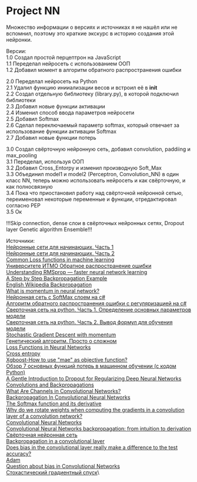 # Project NN

Множество информации о версиях и источниках я не нашёл или не вспомнил, поэтому это краткие экскурс в историю создания этой нейронки.

Версии:\
1.0 Создал простой перцептрон на JavaScript\
1.1 Переделал нейросеть с использованием ООП\
1.2 Добавил момент в алгоритм обратного распространения ошибки

2.0 Переделал нейросеть на Python\
2.1 Удалил функцию инииализации весов и встроил её в __init__\
2.2 Создал отдельную библиотеку (library.py), в которой подключил библиотеки\
2.3 Добавил новые функции активации\
2.4 Изменил способ ввода параметров нейросети\
2.5 Добавил Softmax\
2.6 Сделал переключаемый параметр softmax, который отвечает за использование функции активации Softmax\
2.7 Добавил новые функции потерь

3.0 Создал свёрточную нейронную сеть, добавил convolution, paddiing и max_pooling\
3.1 Переделал, используя ООП\
3.2 Добавил Cross_Entorpy и изменил производную Soft_Max\
3.3 Объединил model1 и model2 (Perceptron, Convolution_NN) в один класс NN, теперь можно использовать нейросеть и как свёрточную, и как полносвязную\
3.4 Пока что приостановил работу над свёрточной нейронной сетью, переименовал некоторые переменные и функции, отредактировал согласно PEP\
3.5 Ок

!!!Skip connection, dense слои в свёрточных нейронных сетях, Dropout layer Genetic algorithm Ensemble!!!

Источники:\
[Нейронные сети для начинающих. Часть 1](https://habr.com/ru/post/312450/)\
[Нейронные сети для начинающих. Часть 2](https://habr.com/ru/post/313216/)\
[Common Loss functions in machine learning](https://towardsdatascience.com/common-loss-functions-in-machine-learning-46af0ffc4d23)\
[Университете ИТМО Обратное распространение ошибки](https://neerc.ifmo.ru/wiki/index.php?title=Обратное_распространение_ошибки)\
[Understanding RMSprop — faster neural network learning](https://towardsdatascience.com/understanding-rmsprop-faster-neural-network-learning-62e116fcf29a)\
[A Step by Step Backpropagation Example](https://mattmazur.com/2015/03/17/a-step-by-step-backpropagation-example/)\
[English Wikipedia Backpropagation](https://en.wikipedia.org/wiki/Backpropagation#Derivation)\
[What is momentum in neural network?](https://datascience.stackexchange.com/questions/84167/what-is-momentum-in-neural-network)\
[Нейронная сеть с SoftMax слоем на c#](https://habr.com/ru/post/155235/)\
[Алгоритм обратного распространения ошибки с регуляризацией на c#](https://habr.com/ru/articles/154369/)\
[Сверточная сеть на python. Часть 1. Определение основных параметров модели](https://habr.com/ru/company/ods/blog/344008/)\
[Сверточная сеть на python. Часть 2. Вывод формул для обучения модели](https://habr.com/ru/company/ods/blog/344116/)\
[Stochastic Gradient Descent with momentum](https://towardsdatascience.com/stochastic-gradient-descent-with-momentum-a84097641a5d)\
[Генетический алгоритм. Просто о сложном](https://habr.com/ru/post/128704/)\
[Loss Functions in Neural Networks](https://www.theaidream.com/post/loss-functions-in-neural-networks)\
[Cross entropy](https://en.wikipedia.org/wiki/Cross_entropy)\
[Xgboost-How to use "mae" as objective function?](https://stackoverflow.com/questions/45006341/xgboost-how-to-use-mae-as-objective-function)\
[Обзор 7 основных функций потерь в машинном обучении (с кодом Python)](https://russianblogs.com/article/34271570686/)\
[A Gentle Introduction to Dropout for Regularizing Deep Neural Networks](https://machinelearningmastery.com/dropout-for-regularizing-deep-neural-networks/)\
[Convolutions and Backpropagations](https://pavisj.medium.com/convolutions-and-backpropagations-46026a8f5d2c)\
[What Are Channels in Convolutional Networks?](https://www.baeldung.com/cs/cnn-channels)\
[Backpropagation In Convolutional Neural Networks](https://www.jefkine.com/general/2016/09/05/backpropagation-in-convolutional-neural-networks/)\
[The Softmax function and its derivative](https://eli.thegreenplace.net/2016/the-softmax-function-and-its-derivative/)\
[Why do we rotate weights when computing the gradients in a convolution layer of a convolution network?](http://soumith.ch/ex/pages/2014/08/07/why-rotate-weights-convolution-gradient/)\
[Convolutional Neural Networks](https://andrew.gibiansky.com/blog/machine-learning/convolutional-neural-networks/)\
[Convolutional Neural Networks backpropagation: from intuition to derivation](https://grzegorzgwardys.wordpress.com/2016/04/22/8/#unique-identifier2)\
[Свёрточная нейронная сеть](https://ru.wikipedia.org/wiki/Свёрточная_нейронная_сеть#Архитектура_и_принцип_работы)\
[Backpropagation in a convolutional layer](https://towardsdatascience.com/backpropagation-in-a-convolutional-layer-24c8d64d8509)\
[Does bias in the convolutional layer really make a difference to the test accuracy?](https://stackoverflow.com/questions/51959507/does-bias-in-the-convolutional-layer-really-make-a-difference-to-the-test-accura)\
[Adam](https://optimization.cbe.cornell.edu/index.php?title=Adam)\
[Question about bias in Convolutional Networks](https://datascience.stackexchange.com/questions/11853/question-about-bias-in-convolutional-networks/)\
[Стохастический градиентный спуск](https://ru.wikipedia.org/wiki/Стохастический_градиентный_спуск)\